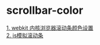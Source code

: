 # scrollbar-color
<a href="http://www.lyblog.net/detail/314.html" target="_blank">1. webkit 内核浏览器滚动条颜色设置</a><br/>
<a href="http://www.cnblogs.com/sky000/archive/2013/02/22/2922122.html" target="_blank">2. js模拟滚动条</a>
 
